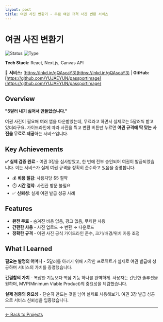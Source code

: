 ```yaml
---
layout: post
title: 여권 사진 변환기 - 무료 여권 규격 사진 변환 서비스
---
```


# 여권 사진 변환기

![Status](https://img.shields.io/badge/Status-LIVE-success) ![Type](https://img.shields.io/badge/Type-Side%20Project-blue)

**Tech Stack:** React, Next.js, Canvas API

🔗 **서비스:** [https://lnkd.in/gQAscaY3](https://lnkd.in/gQAscaY3) | **GitHub:** [https://github.com/YUJAEYUN/passportimage](https://github.com/YUJAEYUN/passportimage)

## Overview

**"5달러 내기 싫어서 만들었습니다."**

여권 사진이 필요해 여러 앱을 다운받았는데, 무료라고 하면서 실제로는 5달러씩 받고 있더라구요. 가이드라인에 따라 사진을 찍고 변환 버튼만 누르면 **여권 규격에 딱 맞는 사진을 무료로 제공**하는 서비스입니다.

## Key Achievements

**✅ 실제 검증 완료** - 여권 3장을 심사받았고, 한 번에 전부 승인되어 여권이 발급되었습니다. 이는 서비스가 실제 여권 규격을 정확히 준수하고 있음을 증명합니다.

- 💰 **비용 절감**: 사용자당 $5 절약
- ⏱️ **시간 절약**: 사진관 방문 불필요
- ✅ **신뢰성**: 실제 여권 발급 성공 사례

## Features

- **완전 무료** - 숨겨진 비용 없음, 광고 없음, 무제한 사용
- **간편한 사용** - 사진 업로드 → 변환 → 다운로드
- **정확한 규격** - 여권 사진 공식 가이드라인 준수, 크기/배경/위치 자동 조정

## What I Learned

**필요는 발명의 어머니** - 5달러를 아끼기 위해 시작한 프로젝트가 실제로 여권 발급에 성공하며 서비스의 가치를 증명했습니다.

**간결함의 가치** - 복잡한 기능보다 핵심 기능 하나를 완벽하게. 사용자는 간단한 솔루션을 원하며, MVP(Minimum Viable Product)의 중요성을 체감했습니다.

**실제 검증의 중요성** - 단순히 만드는 것을 넘어 실제로 사용해보기. 여권 3장 발급 성공으로 서비스 신뢰성을 입증했습니다.

---

[← Back to Projects](/#projects)
